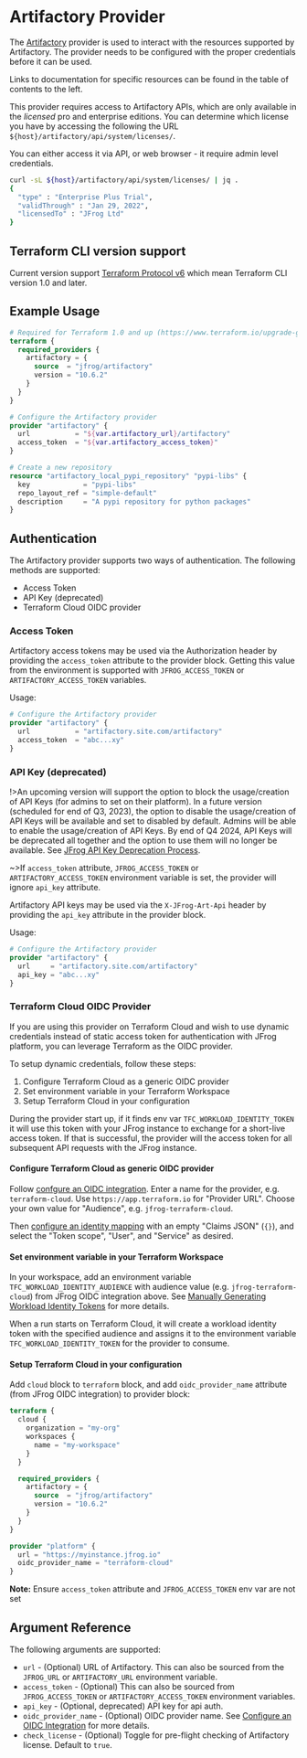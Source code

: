 # Artifactory Provider

The [Artifactory](https://jfrog.com/artifactory/) provider is used to interact with the resources supported by Artifactory. The provider needs to be configured with the proper credentials before it can be used.

Links to documentation for specific resources can be found in the table of contents to the left.

This provider requires access to Artifactory APIs, which are only available in the _licensed_ pro and enterprise editions. You can determine which license you have by accessing the following the URL `${host}/artifactory/api/system/licenses/`.

You can either access it via API, or web browser - it require admin level credentials.

```sh
curl -sL ${host}/artifactory/api/system/licenses/ | jq .
{
  "type" : "Enterprise Plus Trial",
  "validThrough" : "Jan 29, 2022",
  "licensedTo" : "JFrog Ltd"
}
```

## Terraform CLI version support

Current version support [Terraform Protocol v6](https://developer.hashicorp.com/terraform/plugin/terraform-plugin-protocol#protocol-version-6) which mean Terraform CLI version 1.0 and later. 

## Example Usage
```tf
# Required for Terraform 1.0 and up (https://www.terraform.io/upgrade-guides)
terraform {
  required_providers {
    artifactory = {
      source  = "jfrog/artifactory"
      version = "10.6.2"
    }
  }
}

# Configure the Artifactory provider
provider "artifactory" {
  url           = "${var.artifactory_url}/artifactory"
  access_token  = "${var.artifactory_access_token}"
}

# Create a new repository
resource "artifactory_local_pypi_repository" "pypi-libs" {
  key             = "pypi-libs"
  repo_layout_ref = "simple-default"
  description     = "A pypi repository for python packages"
}
```

## Authentication

The Artifactory provider supports two ways of authentication. The following methods are supported:
* Access Token
* API Key (deprecated)
* Terraform Cloud OIDC provider

### Access Token

Artifactory access tokens may be used via the Authorization header by providing the `access_token` attribute to the provider block. Getting this value from the environment is supported with `JFROG_ACCESS_TOKEN` or `ARTIFACTORY_ACCESS_TOKEN` variables.

Usage:
```tf
# Configure the Artifactory provider
provider "artifactory" {
  url           = "artifactory.site.com/artifactory"
  access_token  = "abc...xy"
}
```

### API Key (deprecated)

!>An upcoming version will support the option to block the usage/creation of API Keys (for admins to set on their platform). In a future version (scheduled for end of Q3, 2023), the option to disable the usage/creation of API Keys will be available and set to disabled by default. Admins will be able to enable the usage/creation of API Keys. By end of Q4 2024, API Keys will be deprecated all together and the option to use them will no longer be available. See [JFrog API Key Deprecation Process](https://jfrog.com/help/r/jfrog-platform-administration-documentation/jfrog-api-key-deprecation-process).

~>If `access_token` attribute, `JFROG_ACCESS_TOKEN` or `ARTIFACTORY_ACCESS_TOKEN` environment variable is set, the provider will ignore `api_key` attribute.

Artifactory API keys may be used via the `X-JFrog-Art-Api` header by providing the `api_key` attribute in the provider block.

Usage:
```tf
# Configure the Artifactory provider
provider "artifactory" {
  url     = "artifactory.site.com/artifactory"
  api_key = "abc...xy"
}
```

### Terraform Cloud OIDC Provider

If you are using this provider on Terraform Cloud and wish to use dynamic credentials instead of static access token for authentication with JFrog platform, you can leverage Terraform as the OIDC provider.

To setup dynamic credentials, follow these steps:
1. Configure Terraform Cloud as a generic OIDC provider
2. Set environment variable in your Terraform Workspace
3. Setup Terraform Cloud in your configuration

During the provider start up, if it finds env var `TFC_WORKLOAD_IDENTITY_TOKEN` it will use this token with your JFrog instance to exchange for a short-live access token. If that is successful, the provider will the access token for all subsequent API requests with the JFrog instance.

#### Configure Terraform Cloud as generic OIDC provider

Follow [confgure an OIDC integration](https://jfrog.com/help/r/jfrog-platform-administration-documentation/configure-an-oidc-integration). Enter a name for the provider, e.g. `terraform-cloud`. Use `https://app.terraform.io` for "Provider URL". Choose your own value for "Audience", e.g. `jfrog-terraform-cloud`.

Then [configure an identity mapping](https://jfrog.com/help/r/jfrog-platform-administration-documentation/configure-identity-mappings) with an empty "Claims JSON" (`{}`), and select the "Token scope", "User", and "Service" as desired.

#### Set environment variable in your Terraform Workspace

In your workspace, add an environment variable `TFC_WORKLOAD_IDENTITY_AUDIENCE` with audience value (e.g. `jfrog-terraform-cloud`) from JFrog OIDC integration above. See [Manually Generating Workload Identity Tokens](https://developer.hashicorp.com/terraform/cloud-docs/workspaces/dynamic-provider-credentials/manual-generation) for more details.

When a run starts on Terraform Cloud, it will create a workload identity token with the specified audience and assigns it to the environment variable `TFC_WORKLOAD_IDENTITY_TOKEN` for the provider to consume.

#### Setup Terraform Cloud in your configuration

Add `cloud` block to `terraform` block, and add `oidc_provider_name` attribute (from JFrog OIDC integration) to provider block:

```terraform
terraform {
  cloud {
    organization = "my-org"
    workspaces {
      name = "my-workspace"
    }
  }

  required_providers {
    artifactory = {
      source  = "jfrog/artifactory"
      version = "10.6.2"
    }
  }
}

provider "platform" {
  url = "https://myinstance.jfrog.io"
  oidc_provider_name = "terraform-cloud"
}
```

**Note:** Ensure `access_token` attribute and `JFROG_ACCESS_TOKEN` env var are not set

## Argument Reference

The following arguments are supported:

* `url` - (Optional) URL of Artifactory. This can also be sourced from the `JFROG_URL` or `ARTIFACTORY_URL` environment variable.
* `access_token` - (Optional) This can also be sourced from `JFROG_ACCESS_TOKEN` or `ARTIFACTORY_ACCESS_TOKEN` environment variables.
* `api_key` - (Optional, deprecated) API key for api auth.
* `oidc_provider_name` - (Optional) OIDC provider name. See [Configure an OIDC Integration](https://jfrog.com/help/r/jfrog-platform-administration-documentation/configure-an-oidc-integration) for more details.
* `check_license` - (Optional) Toggle for pre-flight checking of Artifactory license. Default to `true`.
